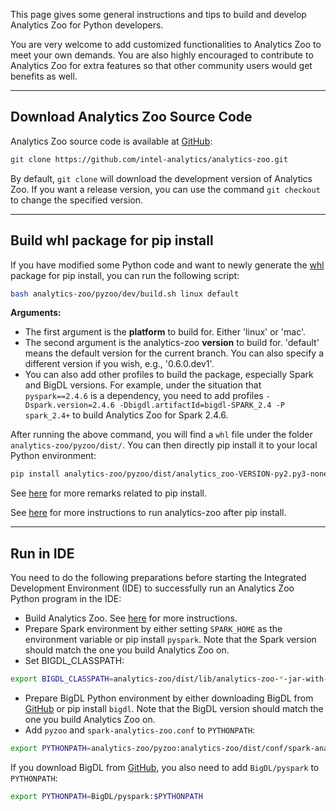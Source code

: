 This page gives some general instructions and tips to build and develop Analytics Zoo for Python developers.

You are very welcome to add customized functionalities to Analytics Zoo to meet your own demands. 
You are also highly encouraged to contribute to Analytics Zoo for extra features so that other community users would get benefits as well.

---
## **Download Analytics Zoo Source Code**
Analytics Zoo source code is available at [GitHub](https://github.com/intel-analytics/analytics-zoo):

```bash
git clone https://github.com/intel-analytics/analytics-zoo.git
```

By default, `git clone` will download the development version of Analytics Zoo. If you want a release version, you can use the command `git checkout` to change the specified version.


---
## **Build whl package for pip install**
If you have modified some Python code and want to newly generate the [whl](https://pythonwheels.com/) package for pip install, you can run the following script:

```bash
bash analytics-zoo/pyzoo/dev/build.sh linux default
```

**Arguments:**

- The first argument is the __platform__ to build for. Either 'linux' or 'mac'.
- The second argument is the analytics-zoo __version__ to build for. 'default' means the default version for the current branch. You can also specify a different version if you wish, e.g., '0.6.0.dev1'.
- You can also add other profiles to build the package, especially Spark and BigDL versions.
For example, under the situation that `pyspark==2.4.6` is a dependency, you need to add profiles `-Dspark.version=2.4.6 -Dbigdl.artifactId=bigdl-SPARK_2.4 -P spark_2.4+` to build Analytics Zoo for Spark 2.4.6.


After running the above command, you will find a `whl` file under the folder `analytics-zoo/pyzoo/dist/`. You can then directly pip install it to your local Python environment:
```bash
pip install analytics-zoo/pyzoo/dist/analytics_zoo-VERSION-py2.py3-none-PLATFORM_x86_64.whl
```

See [here](../PythonUserGuide/install/#install-from-pip-for-local-usage) for more remarks related to pip install.

See [here](../PythonUserGuide/run/#run-after-pip-install) for more instructions to run analytics-zoo after pip install.


---
## **Run in IDE**
You need to do the following preparations before starting the Integrated Development Environment (IDE) to successfully run an Analytics Zoo Python program in the IDE:

- Build Analytics Zoo. See [here](../ScalaUserGuide/install/#build-with-script-recommended) for more instructions.
- Prepare Spark environment by either setting `SPARK_HOME` as the environment variable or pip install `pyspark`. Note that the Spark version should match the one you build Analytics Zoo on.
- Set BIGDL_CLASSPATH:
```bash
export BIGDL_CLASSPATH=analytics-zoo/dist/lib/analytics-zoo-*-jar-with-dependencies.jar
```

- Prepare BigDL Python environment by either downloading BigDL from [GitHub](https://github.com/intel-analytics/BigDL) or pip install `bigdl`. Note that the BigDL version should match the one you build Analytics Zoo on.
- Add `pyzoo` and `spark-analytics-zoo.conf` to `PYTHONPATH`:
```bash
export PYTHONPATH=analytics-zoo/pyzoo:analytics-zoo/dist/conf/spark-analytics-zoo.conf:$PYTHONPATH
```
If you download BigDL from [GitHub](https://github.com/intel-analytics/BigDL), you also need to add `BigDL/pyspark` to `PYTHONPATH`:
```bash
export PYTHONPATH=BigDL/pyspark:$PYTHONPATH
```
